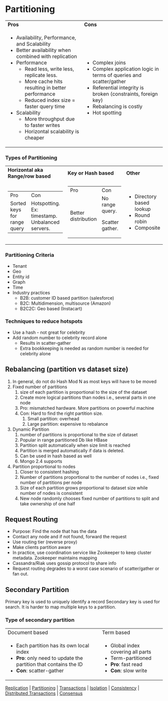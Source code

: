 

# Partitioning


<table>
  <tr>
   <td><strong>Pros</strong>
   </td>
   <td><strong>Cons</strong>
   </td>
  </tr>
  <tr>
   <td>
<ul>

<li>Availability, Performance, and Scalability

<li>Better availability when combined with replication
<li>Performance
    <ul>
        <li>Read less, write less, replicate less. 
        <li>More cache hits resulting in better performance
        <li>Reduced index size = faster query time
        </li>
    </ul>
<li>Scalability 
    <ul>
        <li>More throughput due to faster writes 
        <li>Horizontal scalability is cheaper
        </li>
    </ul>
</li>
</ul>
   </td>
   <td>
<ul>

<li>Complex joins
<li>Complex application logic in terms of queries and scatter/gather
<li>Referential integrity is broken (constraints, foreign key)
<li>Rebalancing is costly
<li>Hot spotting
</li>
</ul>
   </td>
  </tr>
</table>



### Types of Partitioning


<table>
  <tr>
   <td><strong>Horizontal aka Range/row based</strong>
   </td>
   <td><strong>Key or Hash based</strong>
   </td>
   <td><strong>Other </strong>
   </td>
  </tr>
  <tr>
   <td>

<table>
  <tr>
   <td>Pro
   </td>
   <td>Con
   </td>
  </tr>
  <tr>
   <td>Sorted keys for range query
   </td>
   <td>Hotspotting. Ex: timestamp. Unbalanced servers.
   </td>
  </tr>
</table>


   </td>
   <td>

<table>
  <tr>
   <td>Pro
   </td>
   <td>Con
   </td>
  </tr>
  <tr>
   <td>Better distribution
   </td>
   <td>No range query.
<p>
Scatter gather.
   </td>
  </tr>
</table>


   </td>
   <td>


* Directory based lookup
* Round robin
* Composite
   </td>
  </tr>
</table>




### Partitioning Criteria

* Tenant
* Geo
* Entity id
* Graph
* Time
* Industry practices
    * B2B: customer ID based partition (salesforce)
    * B2C: Multidimension, multisource (Amazon)
    * B2C2C: Geo based (Instacart)


### Techniques to reduce hotspots



* Use a hash - not great for celebrity
* Add random number to celebrity record alone
    * Results in scatter-gather
    * Extra bookkeeping is needed as random number is needed for celebrity alone




## Rebalancing (partition vs dataset size)



1. In general, do not do Hash Mod N as most keys will have to be moved
2. Fixed number of partitions
    1. size of each partition is proportional to the size of the dataset
    2. Create more logical partitions than nodes i.e., several parts in one node
    3. Pro: mismatched hardware. More partitions on powerful machine
    4. Con: Hard to find the right partition size. 
        1. Small partition: overhead
        2. Large partition: expensive to rebalance
3. Dynamic Partition
    1. number of partitions is proportional to the size of dataset
    2. Popular in range partitioned Db like HBase
    3. Partition split automatically when size limit is reached
    4. Partition is merged automatically if data is deleted.
    5. Can be used in hash based as well 
    6. Mongo 2.4 supports 
4. Partition proportional to nodes
    1. Closer to consistent hashing
    2. Number of partitions proportional to the number of nodes i.e., fixed number of partitions per node
    3. Size of each partition grows proportional to dataset size while number of nodes is consistent
    4. New node randomly chooses fixed number of partitions to split and take ownership of one half


## Request Routing



* Purpose: Find the node that has the data
* Contact any node and if not found, forward the request
* Use routing tier (reverse proxy)
* Make clients partition aware
* In practice, use coordination service like Zookeeper to keep cluster metadata. Zookeeper maintains mapping
* Cassandra/Riak uses gossip protocol to share info
* Request routing degrades to a worst case scenario of scatter/gather or fan out.

## Secondary Partition

Primary key is used to uniquely identify a record
Secondary key is used for search. It is harder to map multiple keys to a partition.

### Type of secondary partition

<table>
  <tr>
   <td>Document based 
   </td>
   <td>Term based
   </td>
  </tr>
  <tr>
   <td>
<ul>

<li>Each partition has its own local index
<li><strong>Pro</strong>: only need to update the partition that contains the ID
<li><strong>Con</strong>: scatter-gather
</li>
</ul>
   </td>
   <td>
<ul>
<li>Global index covering all parts
<li>Term-partitioned
<li><strong>Pro</strong>: fast read
<li><strong>Con</strong>: slow write
</li>
</ul>
   </td>
  </tr>
</table>



[Replication](replication.md) | [Partitioning](partitioning.md) | [Transactions](transaction.md) | [Isolation](isolation.md) | [Consistency](consistency.md) | [Distributed Transactions](distributed_transactions.md) | [Consensus](consensus.md)